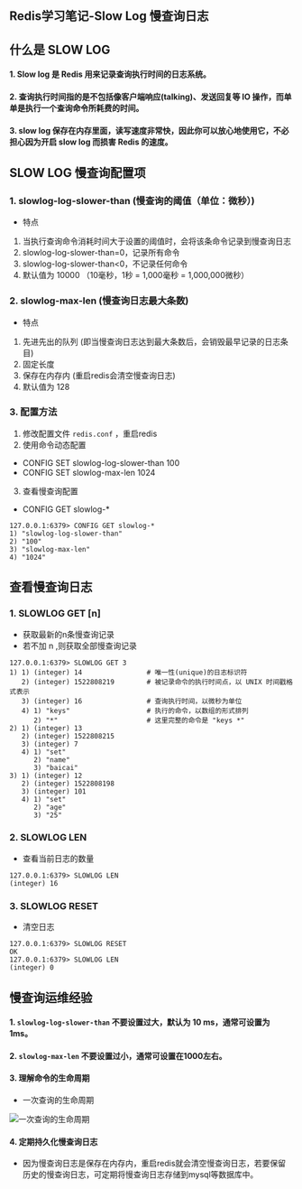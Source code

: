 Redis学习笔记-Slow Log 慢查询日志
---

## 什么是 SLOW LOG

#### 1. Slow log 是 Redis 用来记录查询执行时间的日志系统。

#### 2. 查询执行时间指的是不包括像客户端响应(talking)、发送回复等 IO 操作，而单单是执行一个查询命令所耗费的时间。

#### 3. slow log 保存在内存里面，读写速度非常快，因此你可以放心地使用它，不必担心因为开启 slow log 而损害 Redis 的速度。

## SLOW LOG 慢查询配置项

### 1. slowlog-log-slower-than (慢查询的阈值（单位：微秒）)
* 特点
1. 当执行查询命令消耗时间大于设置的阈值时，会将该条命令记录到慢查询日志
2. slowlog-log-slower-than=0，记录所有命令
3. slowlog-log-slower-than<0，不记录任何命令
4. 默认值为 10000 （10毫秒，1秒 = 1,000毫秒 = 1,000,000微秒）

### 2. slowlog-max-len (慢查询日志最大条数)
* 特点
1. 先进先出的队列 (即当慢查询日志达到最大条数后，会销毁最早记录的日志条目)
2. 固定长度
3. 保存在内存内 (重启redis会清空慢查询日志)
4. 默认值为 128

### 3. 配置方法
1. 修改配置文件 `redis.conf` ，重启redis
2. 使用命令动态配置
* CONFIG SET slowlog-log-slower-than 100
* CONFIG SET slowlog-max-len 1024
3. 查看慢查询配置
* CONFIG GET slowlog-*
```
127.0.0.1:6379> CONFIG GET slowlog-*
1) "slowlog-log-slower-than"
2) "100"
3) "slowlog-max-len"
4) "1024"
```

## 查看慢查询日志
### 1. SLOWLOG GET [n]
* 获取最新的n条慢查询记录
* 若不加 n ,则获取全部慢查询记录
```
127.0.0.1:6379> SLOWLOG GET 3
1) 1) (integer) 14                # 唯一性(unique)的日志标识符
   2) (integer) 1522808219        # 被记录命令的执行时间点，以 UNIX 时间戳格式表示
   3) (integer) 16                # 查询执行时间，以微秒为单位
   4) 1) "keys"                   # 执行的命令，以数组的形式排列
      2) "*"                      # 这里完整的命令是 "keys *"
2) 1) (integer) 13
   2) (integer) 1522808215
   3) (integer) 7
   4) 1) "set"
      2) "name"
      3) "baicai"
3) 1) (integer) 12
   2) (integer) 1522808198
   3) (integer) 101
   4) 1) "set"
      2) "age"
      3) "25"
```

### 2. SLOWLOG LEN
* 查看当前日志的数量
```
127.0.0.1:6379> SLOWLOG LEN
(integer) 16
```

### 3. SLOWLOG RESET
* 清空日志
```
127.0.0.1:6379> SLOWLOG RESET
OK
127.0.0.1:6379> SLOWLOG LEN
(integer) 0
```

## 慢查询运维经验
#### 1. `slowlog-log-slower-than` 不要设置过大，默认为 10 ms，通常可设置为 1ms。
#### 2. `slowlog-max-len` 不要设置过小，通常可设置在1000左右。
#### 3. 理解命令的生命周期
* 一次查询的生命周期

![一次查询的生命周期](http://md.s1031.cn/xsj/2018_7_9_1384679627-5ac42fbb40a0e_articlex.jpg)

#### 4. 定期持久化慢查询日志
* 因为慢查询日志是保存在内存内，重启redis就会清空慢查询日志，若要保留历史的慢查询日志，可定期将慢查询日志存储到mysql等数据库中。

